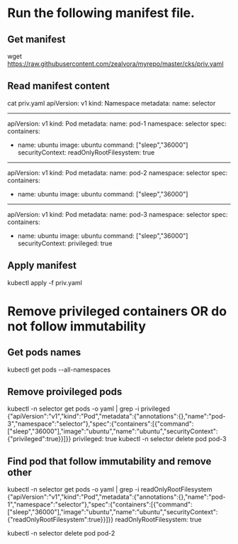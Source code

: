 
# Run the following manifest file.
## Get manifest
wget https://raw.githubusercontent.com/zealvora/myrepo/master/cks/priv.yaml

## Read manifest content
cat priv.yaml
apiVersion: v1
kind: Namespace
metadata:
  name: selector

---

apiVersion: v1
kind: Pod
metadata:
  name: pod-1
  namespace: selector
spec:
  containers:
  - name: ubuntu
    image: ubuntu
    command: ["sleep","36000"]
    securityContext:
      readOnlyRootFilesystem: true
---

apiVersion: v1
kind: Pod
metadata:
  name: pod-2
  namespace: selector
spec:
  containers:
  - name: ubuntu
    image: ubuntu
    command: ["sleep","36000"]
---

apiVersion: v1
kind: Pod
metadata:
  name: pod-3
  namespace: selector
spec:
  containers:
  - name: ubuntu
    image: ubuntu
    command: ["sleep","36000"]
    securityContext:
       privileged: true

## Apply manifest
kubectl apply -f priv.yaml

# Remove privileged containers OR do not follow immutability

## Get pods names
kubectl get pods --all-namespaces

## Remove proivileged pods
kubectl -n selector get pods -o yaml | grep -i privileged
        {"apiVersion":"v1","kind":"Pod","metadata":{"annotations":{},"name":"pod-3","namespace":"selector"},"spec":{"containers":[{"command":["sleep","36000"],"image":"ubuntu","name":"ubuntu","securityContext":{"privileged":true}}]}}
        privileged: true
kubectl -n selector delete pod pod-3

## Find pod that follow immutability and remove other
kubectl -n selector get pods -o yaml | grep -i readOnlyRootFilesystem
        {"apiVersion":"v1","kind":"Pod","metadata":{"annotations":{},"name":"pod-1","namespace":"selector"},"spec":{"containers":[{"command":["sleep","36000"],"image":"ubuntu","name":"ubuntu","securityContext":{"readOnlyRootFilesystem":true}}]}}
        readOnlyRootFilesystem: true

kubectl -n selector delete pod pod-2

